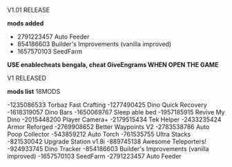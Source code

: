 V1.01 RELEASE

**mods added**

- 2791223457 Auto Feeder
- 854186603 Builder's Improvements (vanilla improved)
- 1657570103 SeedFarm

**USE enablecheats bengala, cheat GiveEngrams WHEN OPEN THE GAME**

V1 RELEASED


**mods list** 18MODS

-1235086533  Torbaz Fast Crafting
-1277490425  Dino Quick Recovery
-1618319057  Dino Bars
-1650069767  Sleep able bed
-1957185915  Revive My Dino
-2015448200  Player Camera+
-2179515434  Tek Helper 
-2433235424  Armor Reforged
-2769908652  Better Waypoints V2
-2783538786  Auto Poop Collector
-543859212   Auto Torch
-761535755   Ultra Stacks
-821530042   Upgrade Station v1.8i
-889745138   Awesome Teleporters!
-924933745   Dino Tracker
-854186603   Builder's Improvements (vanilla improved)
-1657570103  SeedFarm
-2791223457  Auto Feeder
